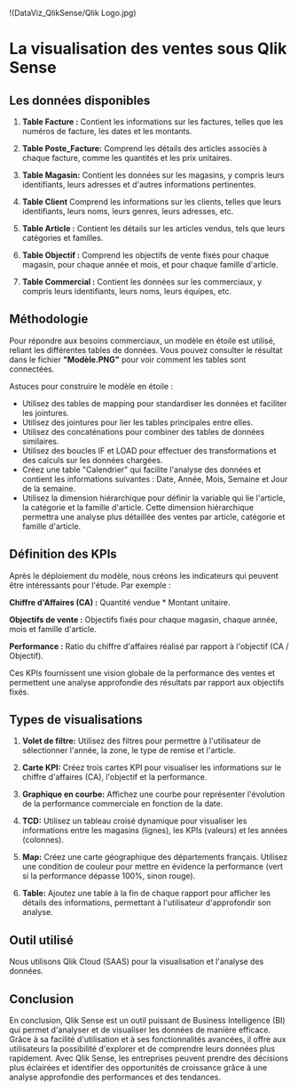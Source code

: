
!(DataViz_QlikSense/Qlik Logo.jpg)



# La visualisation des ventes sous Qlik Sense

## Les données disponibles 

1. **Table Facture :**
   Contient les informations sur les factures, telles que les numéros de facture, les dates et les montants.

2. **Table Poste_Facture:**
   Comprend les détails des articles associés à chaque facture, comme les quantités et les prix unitaires.
   
3. **Table Magasin:**
   Contient les données sur les magasins, y compris leurs identifiants, leurs adresses et d'autres informations pertinentes.

4. **Table Client**
   Comprend les informations sur les clients, telles que leurs identifiants, leurs noms, leurs genres, leurs adresses, etc.

5. **Table Article :**
   Contient les détails sur les articles vendus, tels que leurs catégories et familles.

6. **Table Objectif :**
   Comprend les objectifs de vente fixés pour chaque magasin, pour chaque année et mois, et pour chaque famille d'article.
   
7. **Table Commercial :**
   Contient les données sur les commerciaux, y compris leurs identifiants, leurs noms, leurs équipes, etc.

## Méthodologie

Pour répondre aux besoins commerciaux, un modèle en étoile est utilisé, reliant les différentes tables de données. Vous pouvez consulter le résultat dans le fichier **"Modèle.PNG"** pour voir comment les tables sont connectées.

Astuces pour construire le modèle en étoile :

- Utilisez des tables de mapping pour standardiser les données et faciliter les jointures.
- Utilisez des jointures pour lier les tables principales entre elles.
- Utilisez des concaténations pour combiner des tables de données similaires.
- Utilisez des boucles IF et LOAD pour effectuer des transformations et des calculs sur les données chargées.
- Créez une table "Calendrier" qui facilite l'analyse des données et contient les informations suivantes : Date, Année, Mois, Semaine et Jour de la semaine.
- Utilisez la dimension hiérarchique pour définir la variable qui lie l'article, la catégorie et la famille d'article. Cette dimension hiérarchique permettra une analyse plus détaillée des ventes par article, catégorie et famille d'article.
  
## Définition des KPIs

Après le déploiement du modèle, nous créons les indicateurs qui peuvent être intéressants pour l'étude. Par exemple :

**Chiffre d'Affaires (CA) :** Quantité vendue * Montant unitaire.

**Objectifs de vente :** Objectifs fixés pour chaque magasin, chaque année, mois et famille d'article.

**Performance :** Ratio du chiffre d'affaires réalisé par rapport à l'objectif (CA / Objectif).

Ces KPIs fournissent une vision globale de la performance des ventes et permettent une analyse approfondie des résultats par rapport aux objectifs fixés.

## Types de visualisations

   
1. **Volet de filtre:**
   Utilisez des filtres pour permettre à l'utilisateur de sélectionner l'année, la zone, le type de remise et l'article.

2. **Carte KPI:**
   Créez trois cartes KPI pour visualiser les informations sur le chiffre d'affaires (CA), l'objectif et la performance.

3. **Graphique en courbe:**
   Affichez une courbe pour représenter l'évolution de la performance commerciale en fonction de la date.
   
3. **TCD:**
   Utilisez un tableau croisé dynamique pour visualiser les informations entre les magasins (lignes), les KPIs (valeurs) et les années (colonnes).

5. **Map:**
   Créez une carte géographique des départements français. Utilisez une condition de couleur pour mettre en évidence la performance (vert si la performance dépasse 100%, sinon rouge).
   
7. **Table:**
   Ajoutez une table à la fin de chaque rapport pour afficher les détails des informations, permettant à l'utilisateur d'approfondir son analyse.

## Outil utilisé

Nous utilisons Qlik Cloud (SAAS) pour la visualisation et l'analyse des données.

## Conclusion 

En conclusion, Qlik Sense est un outil puissant de Business Intelligence (BI) qui permet d'analyser et de visualiser les données de manière efficace. Grâce à sa facilité d'utilisation et à ses fonctionnalités avancées, il offre aux utilisateurs la possibilité d'explorer et de comprendre leurs données plus rapidement. Avec Qlik Sense, les entreprises peuvent prendre des décisions plus éclairées et identifier des opportunités de croissance grâce à une analyse approfondie des performances et des tendances.
